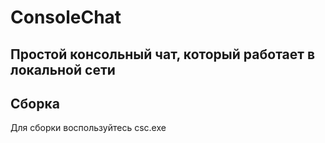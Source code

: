 # ConsoleChat
Простой консольный чат, который работает в локальной сети
---------------------------------------------------------

## Сборка
Для сборки воспользуйтесь csc.ехе